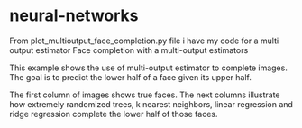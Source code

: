 # neural-networks
From plot_multioutput_face_completion.py file i have my code for a multi output estimator
Face completion with a multi-output estimators

This example shows the use of multi-output estimator to complete images. The goal is to predict the lower half of a face given its upper half.

The first column of images shows true faces. The next columns illustrate how extremely randomized trees, k nearest neighbors, linear regression and ridge regression complete the lower half of those faces.
